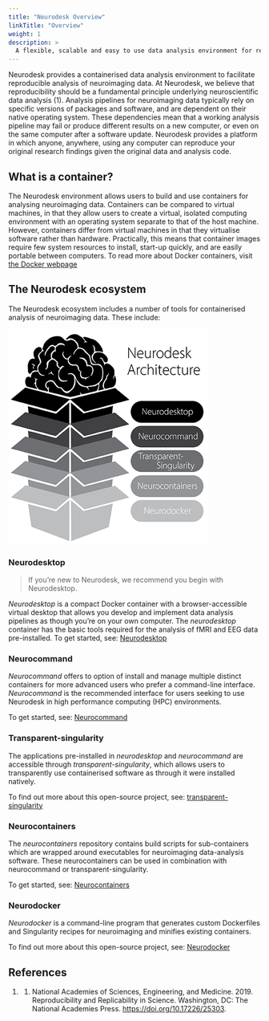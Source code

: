 ```yaml
---
title: "Neurodesk Overview"
linkTitle: "Overview"
weight: 1
description: >
  A flexible, scalable and easy to use data analysis environment for reproducible neuroimaging.
---
```


Neurodesk provides a containerised data analysis environment to facilitate reproducible analysis of neuroimaging data. At Neurodesk, we believe that reproducibility should be a fundamental principle underlying neuroscientific data analysis (1). Analysis pipelines for neuroimaging data typically rely on specific versions of packages and software, and are dependent on their native operating system. These dependencies mean that a working analysis pipeline may fail or produce different results on a new computer, or even on the same computer after a software update. Neurodesk provides a platform in which anyone, anywhere, using any computer can reproduce your original research findings given the original data and analysis code. 

## What is a container?

The Neurodesk environment allows users to build and use containers for analysing neuroimaging data. Containers can be compared to virtual machines, in that they allow users to create a virtual, isolated computing environment with an operating system separate to that of the host machine. However, containers differ from virtual machines in that they virtualise software rather than hardware. Practically, this means that container images require few system resources to install, start-up quickly, and are easily portable between computers. To read more about Docker containers, visit [the Docker webpage](https://www.docker.com/resources/what-container)  

## The Neurodesk ecosystem

The Neurodesk ecosystem includes a number of tools for containerised analysis of neuroimaging data. These include:

![architecture](/NeurodeskArchitecture.png 'architecture')

### Neurodesktop

> If you’re new to Neurodesk, we recommend you begin with Neurodesktop.

_Neurodesktop_ is a compact Docker container with a browser-accessible virtual desktop that allows you develop and implement data analysis pipelines as though you’re on your own computer. The _neurodesktop_ container has the basic tools required for the analysis of fMRI and EEG data pre-installed. 
To get started, see: [Neurodesktop](/docs/Neurodesktop/)

### Neurocommand

_Neurocommand_ offers to option of install and manage multiple distinct containers for more advanced users who prefer a command-line interface. _Neurocommand_ is the recommended interface for users seeking to use Neurodesk in high performance computing (HPC) environments. 

To get started, see: [Neurocommand](/docs/Neurocommand/)

### Transparent-singularity

The applications pre-installed in _neurodesktop_ and _neurocommand_ are accessible through _transparent-singularity_, which allows users to transparently use containerised software as through it were installed natively. 

To find out more about this open-source project, see: [transparent-singularity](https://github.com/NeuroDesk/transparent-singularity)

### Neurocontainers

The _neurocontainers_ repository contains build scripts for sub-containers which are wrapped around executables for neuroimaging data-analysis software. These neurocontainers can be used in combination with neurocommand or transparent-singularity. 

To get started, see: [Neurocontainers](/docs/Neurocontainers/)

### Neurodocker

_Neurodocker_ is a command-line program that generates custom Dockerfiles and Singularity recipes for neuroimaging and minifies existing containers.  

To find out more about this open-source project, see: [Neurodocker](https://github.com/NeuroDesk/neurodocker)

## References

1. 1.	National Academies of Sciences, Engineering, and Medicine. 2019. Reproducibility and Replicability in Science. Washington, DC: The National Academies Press. https://doi.org/10.17226/25303.

